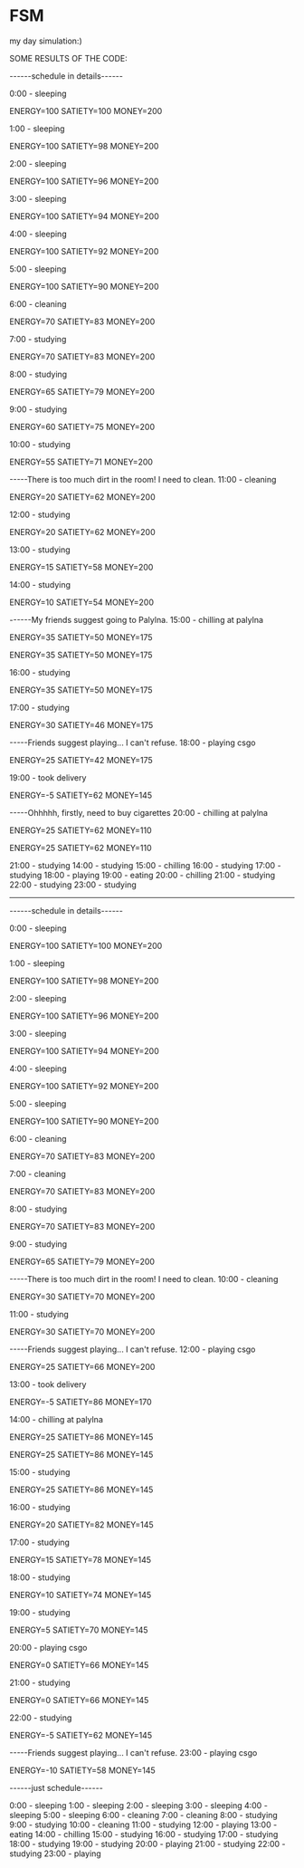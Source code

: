 # FSM
my day simulation:)

SOME RESULTS OF THE CODE:

------schedule in details------

0:00 - sleeping

ENERGY=100
SATIETY=100
MONEY=200

1:00 - sleeping

ENERGY=100
SATIETY=98
MONEY=200

2:00 - sleeping

ENERGY=100
SATIETY=96
MONEY=200

3:00 - sleeping

ENERGY=100
SATIETY=94
MONEY=200

4:00 - sleeping

ENERGY=100
SATIETY=92
MONEY=200

5:00 - sleeping

ENERGY=100
SATIETY=90
MONEY=200

6:00 - cleaning

ENERGY=70
SATIETY=83
MONEY=200

7:00 - studying

ENERGY=70
SATIETY=83
MONEY=200

8:00 - studying

ENERGY=65
SATIETY=79
MONEY=200

9:00 - studying

ENERGY=60
SATIETY=75
MONEY=200

10:00 - studying

ENERGY=55
SATIETY=71
MONEY=200

-----There is too much dirt in the room! I need to clean.
11:00 - cleaning

ENERGY=20
SATIETY=62
MONEY=200

12:00 - studying

ENERGY=20
SATIETY=62
MONEY=200

13:00 - studying

ENERGY=15
SATIETY=58
MONEY=200

14:00 - studying

ENERGY=10
SATIETY=54
MONEY=200

------My friends suggest going to Palylna.
15:00 - chilling at palylna

ENERGY=35
SATIETY=50
MONEY=175


ENERGY=35
SATIETY=50
MONEY=175

16:00 - studying

ENERGY=35
SATIETY=50
MONEY=175

17:00 - studying

ENERGY=30
SATIETY=46
MONEY=175

-----Friends suggest playing... I can't refuse.
18:00 - playing csgo

ENERGY=25
SATIETY=42
MONEY=175

19:00 - took delivery

ENERGY=-5
SATIETY=62
MONEY=145

-----Ohhhhh, firstly, need to buy cigarettes
20:00 - chilling at palylna

ENERGY=25
SATIETY=62
MONEY=110


ENERGY=25
SATIETY=62
MONEY=110

21:00 - studying
14:00 - studying
15:00 - chilling
16:00 - studying
17:00 - studying
18:00 - playing
19:00 - eating
20:00 - chilling
21:00 - studying
22:00 - studying
23:00 - studying

_______________________________________________________


------schedule in details------

0:00 - sleeping

ENERGY=100
SATIETY=100
MONEY=200

1:00 - sleeping

ENERGY=100
SATIETY=98
MONEY=200

2:00 - sleeping

ENERGY=100
SATIETY=96
MONEY=200

3:00 - sleeping

ENERGY=100
SATIETY=94
MONEY=200

4:00 - sleeping

ENERGY=100
SATIETY=92
MONEY=200

5:00 - sleeping

ENERGY=100
SATIETY=90
MONEY=200

6:00 - cleaning

ENERGY=70
SATIETY=83
MONEY=200

7:00 - cleaning

ENERGY=70
SATIETY=83
MONEY=200

8:00 - studying

ENERGY=70
SATIETY=83
MONEY=200

9:00 - studying

ENERGY=65
SATIETY=79
MONEY=200

-----There is too much dirt in the room! I need to clean.
10:00 - cleaning

ENERGY=30
SATIETY=70
MONEY=200

11:00 - studying

ENERGY=30
SATIETY=70
MONEY=200

-----Friends suggest playing... I can't refuse.
12:00 - playing csgo

ENERGY=25
SATIETY=66
MONEY=200

13:00 - took delivery

ENERGY=-5
SATIETY=86
MONEY=170

14:00 - chilling at palylna

ENERGY=25
SATIETY=86
MONEY=145


ENERGY=25
SATIETY=86
MONEY=145

15:00 - studying

ENERGY=25
SATIETY=86
MONEY=145

16:00 - studying

ENERGY=20
SATIETY=82
MONEY=145

17:00 - studying

ENERGY=15
SATIETY=78
MONEY=145

18:00 - studying

ENERGY=10
SATIETY=74
MONEY=145

19:00 - studying

ENERGY=5
SATIETY=70
MONEY=145

20:00 - playing csgo

ENERGY=0
SATIETY=66
MONEY=145

21:00 - studying

ENERGY=0
SATIETY=66
MONEY=145

22:00 - studying

ENERGY=-5
SATIETY=62
MONEY=145

-----Friends suggest playing... I can't refuse.
23:00 - playing csgo

ENERGY=-10
SATIETY=58
MONEY=145


------just schedule------

0:00 - sleeping
1:00 - sleeping
2:00 - sleeping
3:00 - sleeping
4:00 - sleeping
5:00 - sleeping
6:00 - cleaning
7:00 - cleaning
8:00 - studying
9:00 - studying
10:00 - cleaning
11:00 - studying
12:00 - playing
13:00 - eating
14:00 - chilling
15:00 - studying
16:00 - studying
17:00 - studying
18:00 - studying
19:00 - studying
20:00 - playing
21:00 - studying
22:00 - studying
23:00 - playing
